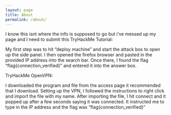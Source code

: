```yaml
---
layout: page
title: About
permalink: /about/
---
```


I know this isnt where the info is supposed to go but i've messed up my page and I need to submit this
TryHackMe Tutorial: 

My first step was to hit “deploy machine” and start the attack box to open up the side panel. I then opened the firefox browser and pasted in the provided IP address into the search bar. Once there, I found the flag “flag{connection_verified}” and entered it into the answer box. 

 

TryHackMe OpenVPN:  

I downloaded the program and file from the access page it recommended that I download. Setting up the VPN, I followed the instructions to right click and import the file with my name. After importing the file, I hit connect and it popped up after a few seconds saying it was connected. It instructed me to type in the IP address and the flag was “flag{connection_verified}” 
